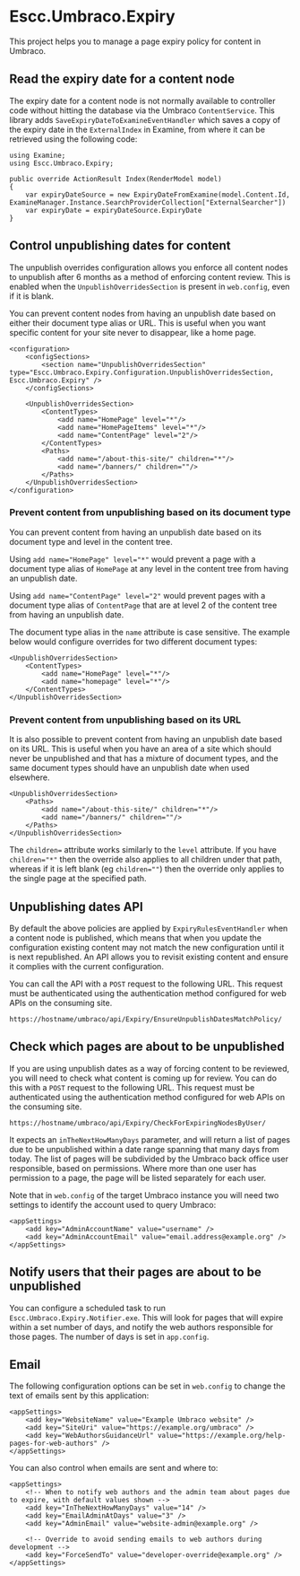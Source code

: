 # Escc.Umbraco.Expiry

This project helps you to manage a page expiry policy for content in Umbraco.

## Read the expiry date for a content node

The expiry date for a content node is not normally available to controller code without hitting the database via the Umbraco `ContentService`. This library adds `SaveExpiryDateToExamineEventHandler` which saves a copy of the expiry date in the `ExternalIndex` in Examine, from where it can be retrieved using the following code:

	using Examine;
	using Escc.Umbraco.Expiry;

    public override ActionResult Index(RenderModel model)
    {
		var expiryDateSource = new ExpiryDateFromExamine(model.Content.Id, ExamineManager.Instance.SearchProviderCollection["ExternalSearcher"])
		var expiryDate = expiryDateSource.ExpiryDate
	} 

## Control unpublishing dates for content

The unpublish overrides configuration allows you enforce all content nodes to unpublish after 6 months as a method of enforcing content review. This is enabled when the `UnpublishOverridesSection` is present in `web.config`, even if it is blank. 

You can prevent content nodes from having an unpublish date based on either their document type alias or URL. This is useful when you want specific content for your site never to disappear, like a home page.

	<configuration>
  		<configSections>
	  		<section name="UnpublishOverridesSection" type="Escc.Umbraco.Expiry.Configuration.UnpublishOverridesSection, Escc.Umbraco.Expiry" />
   		</configSections>

		<UnpublishOverridesSection>
            <ContentTypes>
           		<add name="HomePage" level="*"/>
                <add name="HomePageItems" level="*"/>
				<add name="ContentPage" level="2"/>
            </ContentTypes>
            <Paths>
                <add name="/about-this-site/" children="*"/>
                <add name="/banners/" children=""/>
            </Paths>
		</UnpublishOverridesSection>
	</configuration>

### Prevent content from unpublishing based on its document type

You can prevent content from having an unpublish date based on its document type and level in the content tree.

Using `add name="HomePage" level="*"` would prevent a page with a document type alias of `HomePage` at any level in the content tree from having an unpublish date.

Using `add name="ContentPage" level="2"` would prevent pages with a document type alias of `ContentPage` that are at level 2 of the content tree from having an unpublish date.

The document type alias in the `name` attribute is case sensitive. The example below would configure overrides for two different document types:

	<UnpublishOverridesSection>
        <ContentTypes>
        	<add name="HomePage" level="*"/>
			<add name="homepage" level="*"/>
        </ContentTypes>
	</UnpublishOverridesSection>

### Prevent content from unpublishing based on its URL

It is also possible to prevent content from having an unpublish date based on its URL. This is useful when you have an area of a site which should never be unpublished and that has a mixture of document types, and the same document types should have an unpublish date when used elsewhere.

	<UnpublishOverridesSection>
        <Paths>
            <add name="/about-this-site/" children="*"/>
            <add name="/banners/" children=""/>
        </Paths>
	</UnpublishOverridesSection>

The `children=` attribute works similarly to the `level` attribute. If you have `children="*"` then the override also applies to all children under that path, whereas if it is left blank (eg `children=""`) then the override only applies to the single page at the specified path.

## Unpublishing dates API

By default the above policies are applied by `ExpiryRulesEventHandler` when a content node is published, which means that when you update the configuration existing content may not match the new configuration until it is next republished. An API allows you to revisit existing content and ensure it complies with the current configuration. 

You can call the API with a `POST` request to the following URL. This request must be authenticated using the authentication method configured for web APIs on the consuming site.

	https://hostname/umbraco/api/Expiry/EnsureUnpublishDatesMatchPolicy/

## Check which pages are about to be unpublished

If you are using unpublish dates as a way of forcing content to be reviewed, you will need to check what content is  coming up for review. You can do this with a `POST` request to the following URL. This request must be authenticated using the authentication method configured for web APIs on the consuming site.

	https://hostname/umbraco/api/Expiry/CheckForExpiringNodesByUser/

It expects an `inTheNextHowManyDays` parameter, and will return a list of pages due to be unpublished within a date range spanning that many days from today. The list of pages will be subdivided by the Umbraco back office user responsible, based on permissions. Where more than one user has permission to a page, the page will be listed separately for each user.

Note that in `web.config` of the target Umbraco instance you will need two settings to identify the account used to query Umbraco:

	<appSettings>
	    <add key="AdminAccountName" value="username" />
    	<add key="AdminAccountEmail" value="email.address@example.org" />
	</appSettings>

## Notify users that their pages are about to be unpublished

You can configure a scheduled task to run `Escc.Umbraco.Expiry.Notifier.exe`. This will look for pages that will expire within a set number of days, and notify the web authors responsible for those pages. The number of days is set in `app.config`.

## Email

The following configuration options can be set in `web.config` to change the text of emails sent by this application:

	<appSettings>
	    <add key="WebsiteName" value="Example Umbraco website" />
	    <add key="SiteUri" value="https://example.org/umbraco" />
	    <add key="WebAuthorsGuidanceUrl" value="https://example.org/help-pages-for-web-authors" />
	</appSettings>

You can also control when emails are sent and where to:

	<appSettings>
		<!-- When to notify web authors and the admin team about pages due to expire, with default values shown -->
		<add key="InTheNextHowManyDays" value="14" />
		<add key="EmailAdminAtDays" value="3" />
	    <add key="AdminEmail" value="website-admin@example.org" />

		<!-- Override to avoid sending emails to web authors during development -->
		<add key="ForceSendTo" value="developer-override@example.org" />
	</appSettings>

